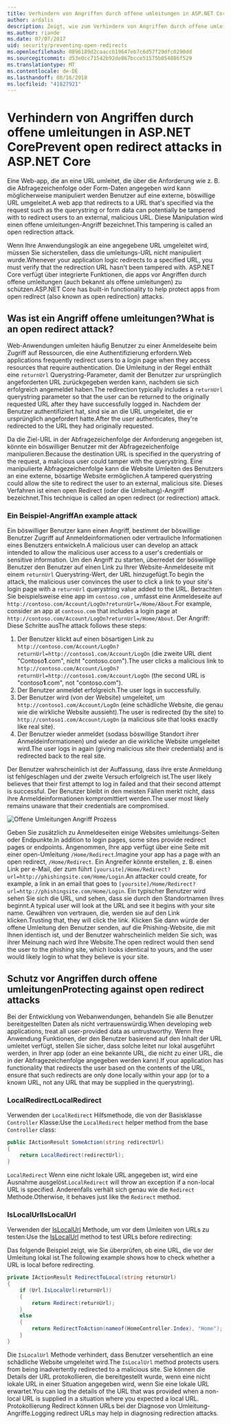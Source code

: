 ```yaml
---
title: Verhindern von Angriffen durch offene umleitungen in ASP.NET Core
author: ardalis
description: Zeigt, wie zum Verhindern von Angriffen durch offene umleitungen für eine ASP.NET Core-app
ms.author: riande
ms.date: 07/07/2017
uid: security/preventing-open-redirects
ms.openlocfilehash: 0896189d2caaccb19647eb7c6d57f29dfc0290dd
ms.sourcegitcommit: d53e0cc71542b92de867bcce51575b054886f529
ms.translationtype: MT
ms.contentlocale: de-DE
ms.lasthandoff: 08/16/2018
ms.locfileid: "41827921"
---
```

# <a name="prevent-open-redirect-attacks-in-aspnet-core"></a><span data-ttu-id="dd97b-103">Verhindern von Angriffen durch offene umleitungen in ASP.NET Core</span><span class="sxs-lookup"><span data-stu-id="dd97b-103">Prevent open redirect attacks in ASP.NET Core</span></span>

<span data-ttu-id="dd97b-104">Eine Web-app, die an eine URL umleitet, die über die Anforderung wie z. B. die Abfragezeichenfolge oder Form-Daten angegeben wird kann möglicherweise manipuliert werden Benutzer auf eine externe, böswillige URL umgeleitet.</span><span class="sxs-lookup"><span data-stu-id="dd97b-104">A web app that redirects to a URL that's specified via the request such as the querystring or form data can potentially be tampered with to redirect users to an external, malicious URL.</span></span> <span data-ttu-id="dd97b-105">Diese Manipulation wird einen offene umleitungen-Angriff bezeichnet.</span><span class="sxs-lookup"><span data-stu-id="dd97b-105">This tampering is called an open redirection attack.</span></span>

<span data-ttu-id="dd97b-106">Wenn Ihre Anwendungslogik an eine angegebene URL umgeleitet wird, müssen Sie sicherstellen, dass die umleitungs-URL nicht manipuliert wurde.</span><span class="sxs-lookup"><span data-stu-id="dd97b-106">Whenever your application logic redirects to a specified URL, you must verify that the redirection URL hasn't been tampered with.</span></span> <span data-ttu-id="dd97b-107">ASP.NET Core verfügt über integrierte Funktionen, die apps vor Angriffen durch offene umleitungen (auch bekannt als offene umleitungen) zu schützen.</span><span class="sxs-lookup"><span data-stu-id="dd97b-107">ASP.NET Core has built-in functionality to help protect apps from open redirect (also known as open redirection) attacks.</span></span>

## <a name="what-is-an-open-redirect-attack"></a><span data-ttu-id="dd97b-108">Was ist ein Angriff offene umleitungen?</span><span class="sxs-lookup"><span data-stu-id="dd97b-108">What is an open redirect attack?</span></span>

<span data-ttu-id="dd97b-109">Web-Anwendungen umleiten häufig Benutzer zu einer Anmeldeseite beim Zugriff auf Ressourcen, die eine Authentifizierung erfordern.</span><span class="sxs-lookup"><span data-stu-id="dd97b-109">Web applications frequently redirect users to a login page when they access resources that require authentication.</span></span> <span data-ttu-id="dd97b-110">Die Umleitung in der Regel enthält eine `returnUrl` Querystring-Parameter, damit der Benutzer zur ursprünglich angeforderten URL zurückgegeben werden kann, nachdem sie sich erfolgreich angemeldet haben.</span><span class="sxs-lookup"><span data-stu-id="dd97b-110">The redirection typically includes a `returnUrl` querystring parameter so that the user can be returned to the originally requested URL after they have successfully logged in.</span></span> <span data-ttu-id="dd97b-111">Nachdem der Benutzer authentifiziert hat, sind sie an die URL umgeleitet, die er ursprünglich angefordert hatte.</span><span class="sxs-lookup"><span data-stu-id="dd97b-111">After the user authenticates, they're redirected to the URL they had originally requested.</span></span>

<span data-ttu-id="dd97b-112">Da die Ziel-URL in der Abfragezeichenfolge der Anforderung angegeben ist, könnte ein böswilliger Benutzer mit der Abfragezeichenfolge manipulieren.</span><span class="sxs-lookup"><span data-stu-id="dd97b-112">Because the destination URL is specified in the querystring of the request, a malicious user could tamper with the querystring.</span></span> <span data-ttu-id="dd97b-113">Eine manipulierte Abfragezeichenfolge kann die Website Umleiten des Benutzers an eine externe, bösartige Website ermöglichen.</span><span class="sxs-lookup"><span data-stu-id="dd97b-113">A tampered querystring could allow the site to redirect the user to an external, malicious site.</span></span> <span data-ttu-id="dd97b-114">Dieses Verfahren ist einen open Redirect (oder die Umleitung)-Angriff bezeichnet.</span><span class="sxs-lookup"><span data-stu-id="dd97b-114">This technique is called an open redirect (or redirection) attack.</span></span>

### <a name="an-example-attack"></a><span data-ttu-id="dd97b-115">Ein Beispiel-Angriff</span><span class="sxs-lookup"><span data-stu-id="dd97b-115">An example attack</span></span>

<span data-ttu-id="dd97b-116">Ein böswilliger Benutzer kann einen Angriff, bestimmt der böswillige Benutzer Zugriff auf Anmeldeinformationen oder vertrauliche Informationen eines Benutzers entwickeln.</span><span class="sxs-lookup"><span data-stu-id="dd97b-116">A malicious user can develop an attack intended to allow the malicious user access to a user's credentials or sensitive information.</span></span> <span data-ttu-id="dd97b-117">Um den Angriff zu starten, überredet der böswillige Benutzer den Benutzer auf einen Link zu Ihrer Website-Anmeldeseite mit einem `returnUrl` Querystring-Wert, der URL hinzugefügt.</span><span class="sxs-lookup"><span data-stu-id="dd97b-117">To begin the attack, the malicious user convinces the user to click a link to your site's login page with a `returnUrl` querystring value added to the URL.</span></span> <span data-ttu-id="dd97b-118">Betrachten Sie beispielsweise eine app im `contoso.com` , umfasst eine Anmeldeseite auf `http://contoso.com/Account/LogOn?returnUrl=/Home/About`.</span><span class="sxs-lookup"><span data-stu-id="dd97b-118">For example, consider an app at `contoso.com` that includes a login page at `http://contoso.com/Account/LogOn?returnUrl=/Home/About`.</span></span> <span data-ttu-id="dd97b-119">Der Angriff: Diese Schritte aus</span><span class="sxs-lookup"><span data-stu-id="dd97b-119">The attack follows these steps:</span></span>

1. <span data-ttu-id="dd97b-120">Der Benutzer klickt auf einen bösartigen Link zu `http://contoso.com/Account/LogOn?returnUrl=http://contoso1.com/Account/LogOn` (die zweite URL dient "Contoso**1**.com", nicht "contoso.com").</span><span class="sxs-lookup"><span data-stu-id="dd97b-120">The user clicks a malicious link to `http://contoso.com/Account/LogOn?returnUrl=http://contoso1.com/Account/LogOn` (the second URL is "contoso**1**.com", not "contoso.com").</span></span>
2. <span data-ttu-id="dd97b-121">Der Benutzer anmeldet erfolgreich.</span><span class="sxs-lookup"><span data-stu-id="dd97b-121">The user logs in successfully.</span></span>
3. <span data-ttu-id="dd97b-122">Der Benutzer wird (von der Website) umgeleitet, um `http://contoso1.com/Account/LogOn` (eine schädliche Website, die genau wie die wirkliche Website aussieht).</span><span class="sxs-lookup"><span data-stu-id="dd97b-122">The user is redirected (by the site) to `http://contoso1.com/Account/LogOn` (a malicious site that looks exactly like real site).</span></span>
4. <span data-ttu-id="dd97b-123">Der Benutzer wieder anmeldet (sodass böswillige Standort ihrer Anmeldeinformationen) und wieder an die wirkliche Website umgeleitet wird.</span><span class="sxs-lookup"><span data-stu-id="dd97b-123">The user logs in again (giving malicious site their credentials) and is redirected back to the real site.</span></span>

<span data-ttu-id="dd97b-124">Der Benutzer wahrscheinlich ist der Auffassung, dass ihre erste Anmeldung ist fehlgeschlagen und der zweite Versuch erfolgreich ist.</span><span class="sxs-lookup"><span data-stu-id="dd97b-124">The user likely believes that their first attempt to log in failed and that their second attempt is successful.</span></span> <span data-ttu-id="dd97b-125">Der Benutzer bleibt in den meisten Fällen merkt nicht, dass ihre Anmeldeinformationen kompromittiert werden.</span><span class="sxs-lookup"><span data-stu-id="dd97b-125">The user most likely remains unaware that their credentials are compromised.</span></span>

![Offene Umleitungen Angriff Prozess](preventing-open-redirects/_static/open-redirection-attack-process.png)

<span data-ttu-id="dd97b-127">Geben Sie zusätzlich zu Anmeldeseiten einige Websites umleitungs-Seiten oder Endpunkte.</span><span class="sxs-lookup"><span data-stu-id="dd97b-127">In addition to login pages, some sites provide redirect pages or endpoints.</span></span> <span data-ttu-id="dd97b-128">Angenommen, Ihre app verfügt über eine Seite mit einer open-Umleitung `/Home/Redirect`.</span><span class="sxs-lookup"><span data-stu-id="dd97b-128">Imagine your app has a page with an open redirect, `/Home/Redirect`.</span></span> <span data-ttu-id="dd97b-129">Ein Angreifer könnte erstellen, z. B. einen Link per e-Mail, der zum führt `[yoursite]/Home/Redirect?url=http://phishingsite.com/Home/Login`.</span><span class="sxs-lookup"><span data-stu-id="dd97b-129">An attacker could create, for example, a link in an email that goes to `[yoursite]/Home/Redirect?url=http://phishingsite.com/Home/Login`.</span></span> <span data-ttu-id="dd97b-130">Ein typischer Benutzer wird sehen Sie sich die URL, und sehen, dass sie durch den Standortnamen Ihres beginnt.</span><span class="sxs-lookup"><span data-stu-id="dd97b-130">A typical user will look at the URL and see it begins with your site name.</span></span> <span data-ttu-id="dd97b-131">Gewähren von vertrauen, die, werden sie auf den Link klicken.</span><span class="sxs-lookup"><span data-stu-id="dd97b-131">Trusting that, they will click the link.</span></span> <span data-ttu-id="dd97b-132">Klicken Sie dann würde der offene Umleitung den Benutzer senden, auf die Phishing-Website, die mit Ihnen identisch ist, und der Benutzer wahrscheinlich melden Sie sich, was ihrer Meinung nach wird Ihre Website.</span><span class="sxs-lookup"><span data-stu-id="dd97b-132">The open redirect would then send the user to the phishing site, which looks identical to yours, and the user would likely login to what they believe is your site.</span></span>

## <a name="protecting-against-open-redirect-attacks"></a><span data-ttu-id="dd97b-133">Schutz vor Angriffen durch offene umleitungen</span><span class="sxs-lookup"><span data-stu-id="dd97b-133">Protecting against open redirect attacks</span></span>

<span data-ttu-id="dd97b-134">Bei der Entwicklung von Webanwendungen, behandeln Sie alle Benutzer bereitgestellten Daten als nicht vertrauenswürdig.</span><span class="sxs-lookup"><span data-stu-id="dd97b-134">When developing web applications, treat all user-provided data as untrustworthy.</span></span> <span data-ttu-id="dd97b-135">Wenn Ihre Anwendung Funktionen, der den Benutzer basierend auf den Inhalt der URL umleitet verfügt, stellen Sie sicher, dass solche leitet nur lokal ausgeführt werden, in Ihrer app (oder an eine bekannte URL, die nicht zu einer URL, die in der Abfragezeichenfolge angegeben werden kann).</span><span class="sxs-lookup"><span data-stu-id="dd97b-135">If your application has functionality that redirects the user based on the contents of the URL,  ensure that such redirects are only done locally within your app (or to a known URL, not any URL that may be supplied in the querystring).</span></span>

### <a name="localredirect"></a><span data-ttu-id="dd97b-136">LocalRedirect</span><span class="sxs-lookup"><span data-stu-id="dd97b-136">LocalRedirect</span></span>

<span data-ttu-id="dd97b-137">Verwenden der `LocalRedirect` Hilfsmethode, die von der Basisklasse `Controller` Klasse:</span><span class="sxs-lookup"><span data-stu-id="dd97b-137">Use the `LocalRedirect` helper method from the base `Controller` class:</span></span>

```csharp
public IActionResult SomeAction(string redirectUrl)
{
    return LocalRedirect(redirectUrl);
}
```

<span data-ttu-id="dd97b-138">`LocalRedirect` Wenn eine nicht lokale URL angegeben ist, wird eine Ausnahme ausgelöst.</span><span class="sxs-lookup"><span data-stu-id="dd97b-138">`LocalRedirect` will throw an exception if a non-local URL is specified.</span></span> <span data-ttu-id="dd97b-139">Anderenfalls verhält sich genau wie die `Redirect` Methode.</span><span class="sxs-lookup"><span data-stu-id="dd97b-139">Otherwise, it behaves just like the `Redirect` method.</span></span>

### <a name="islocalurl"></a><span data-ttu-id="dd97b-140">IsLocalUrl</span><span class="sxs-lookup"><span data-stu-id="dd97b-140">IsLocalUrl</span></span>

<span data-ttu-id="dd97b-141">Verwenden der [IsLocalUrl](/dotnet/api/Microsoft.AspNetCore.Mvc.IUrlHelper?view=aspnetcore-2.0#Microsoft_AspNetCore_Mvc_IUrlHelper_IsLocalUrl_System_String_) Methode, um vor dem Umleiten von URLs zu testen:</span><span class="sxs-lookup"><span data-stu-id="dd97b-141">Use the [IsLocalUrl](/dotnet/api/Microsoft.AspNetCore.Mvc.IUrlHelper?view=aspnetcore-2.0#Microsoft_AspNetCore_Mvc_IUrlHelper_IsLocalUrl_System_String_) method to test URLs before redirecting:</span></span>

<span data-ttu-id="dd97b-142">Das folgende Beispiel zeigt, wie Sie überprüfen, ob eine URL, die vor der Umleitung lokal ist.</span><span class="sxs-lookup"><span data-stu-id="dd97b-142">The following example shows how to check whether a URL is local before redirecting.</span></span>

```csharp
private IActionResult RedirectToLocal(string returnUrl)
{
    if (Url.IsLocalUrl(returnUrl))
    {
        return Redirect(returnUrl);
    }
    else
    {
        return RedirectToAction(nameof(HomeController.Index), "Home");
    }
}
```

<span data-ttu-id="dd97b-143">Die `IsLocalUrl` Methode verhindert, dass Benutzer versehentlich an eine schädliche Website umgeleitet wird.</span><span class="sxs-lookup"><span data-stu-id="dd97b-143">The `IsLocalUrl` method protects users from being inadvertently redirected to a malicious site.</span></span> <span data-ttu-id="dd97b-144">Sie können die Details der URL protokollieren, die bereitgestellt wurde, wenn eine nicht lokale URL in einer Situation angegeben wird, wenn Sie eine lokale URL erwartet.</span><span class="sxs-lookup"><span data-stu-id="dd97b-144">You can log the details of the URL that was provided when a non-local URL is supplied in a situation where you expected a local URL.</span></span> <span data-ttu-id="dd97b-145">Protokollierung Redirect können URLs bei der Diagnose von Umleitung-Angriffe.</span><span class="sxs-lookup"><span data-stu-id="dd97b-145">Logging redirect URLs may help in diagnosing redirection attacks.</span></span>
